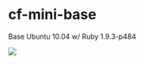 # cf-mini-base
Base Ubuntu 10.04 w/ Ruby 1.9.3-p484

[![](https://badge.imagelayers.io/tchughesiv/cf-mini-base.svg)](https://imagelayers.io/?images=tchughesiv/cf-mini-base:latest 'Get your own badge on imagelayers.io')

